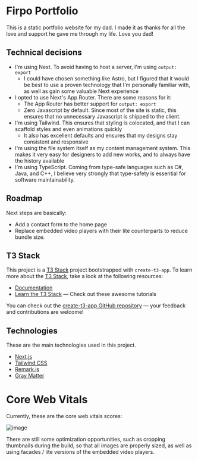 # Firpo Portfolio

This is a static portfolio website for my dad. I made it as thanks for all the love and support he gave me through my life. Love you dad!

## Technical decisions

- I'm using Next. To avoid having to host a server, I'm using `output: export`
  - I could have chosen something like Astro, but I figured that it would be best to use a proven technology that I'm personally familiar with, as well as gain some valuable Next experience
- I opted to use Next's App Router. There are some reasons for it:
  - The App Router has better support for `output: export`
  - Zero Javascript by default. Since most of the site is static, this ensures that no unnecessary Javascript is shipped to the client.
- I'm using Tailwind. This ensures that styling is colocated, and that I can scaffold styles and even animations quickly
  - It also has excellent defaults and ensures that my designs stay consistent and responsive     
- I'm using the file system itself as my content management system. This makes it very easy for designers to add new works, and to always have the history available
- I'm using TypeScript. Coming from type-safe languages such as C#, Java, and C++, I believe very strongly that type-safety is essential for software maintainability.

## Roadmap

Next steps are basically:

- Add a contact form to the home page
- Replace embedded video players with their lite counterparts to reduce bundle size.

## T3 Stack

This project is a [T3 Stack](https://create.t3.gg/) project bootstrapped with `create-t3-app`.
To learn more about the [T3 Stack](https://create.t3.gg/), take a look at the following resources:

- [Documentation](https://create.t3.gg/)
- [Learn the T3 Stack](https://create.t3.gg/en/faq#what-learning-resources-are-currently-available) — Check out these awesome tutorials

You can check out the [create-t3-app GitHub repository](https://github.com/t3-oss/create-t3-app) — your feedback and contributions are welcome!

## Technologies

These are the main technologies used in this project.

- [Next.js](https://nextjs.org)
- [Tailwind CSS](https://tailwindcss.com)
- [Remark.js](https://github.com/remarkjs)
- [Gray Matter](https://github.com/jonschlinkert/gray-matter)

# Core Web Vitals

Currently, these are the core web vitals scores:

![image](https://github.com/Firpython4/firpo-portfolio/assets/60618576/646e37e6-50ea-4549-975d-d3f13fa6484a)

There are still some optimization opportunities, such as cropping thumbnails during the build, so that all images are properly sized, as well as using facades / lite versions of the embedded video players.
